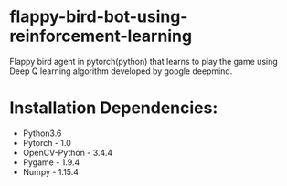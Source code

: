 # flappy-bird-bot-using-reinforcement-learning
Flappy bird agent in pytorch(python) that learns to play the game 
using Deep Q learning algorithm developed by google deepmind.

# Installation Dependencies:
* Python3.6
* Pytorch - 1.0
* OpenCV-Python - 3.4.4
* Pygame - 1.9.4
* Numpy - 1.15.4
